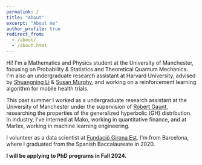 ```yaml
---
permalink: /
title: "About"
excerpt: "About me"
author_profile: true
redirect_from: 
  - /about/
  - /about.html
---
```


Hi! I'm a Mathematics and Physics student at the University of Manchester, focusing on Probability & Statistics and Theoretical Quantum Mechanics. I'm also an undergraduate research assistant at Harvard University, advised by <a href="https://lsn235711.github.io/" target="_blank">Shuangning Li</a> & <a href="http://people.seas.harvard.edu/~samurphy/" target="_blank">Susan Murphy</a>, and working on a reinforcement learning algorithm for mobile health trials.

This past summer I worked as a undergraduate research assistant at the University of Manchester under the supervision of <a href="https://sites.google.com/site/robertedwardgauntmanchester/" target="_blank">Robert Gaunt</a>, researching the properties of the generalized hyperbolic (GH) distribution. In industry, I've interned at Mako, working in quantitative finance, and at Marlex, working in machine learning engineering. 

I volunteer as a data scientist at <a href="https://gironaest.cat/" target="_blank">Fundació Girona Est</a>. I'm from Barcelona, where I graduated from the Spanish Baccalaureate in 2020.

**I will be applying to PhD programs in Fall 2024.**
